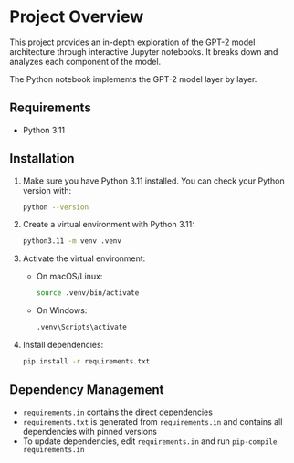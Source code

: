 # Project Overview

This project provides an in-depth exploration of the GPT-2 model architecture through interactive Jupyter notebooks. It breaks down and analyzes each component of the model.

The Python notebook implements the GPT-2 model layer by layer.

## Requirements

- Python 3.11

## Installation

1. Make sure you have Python 3.11 installed. You can check your Python version with:
   ```bash
   python --version
   ```

2. Create a virtual environment with Python 3.11:
   ```bash
   python3.11 -m venv .venv
   ```

3. Activate the virtual environment:
   - On macOS/Linux:
     ```bash
     source .venv/bin/activate
     ```
   - On Windows:
     ```bash
     .venv\Scripts\activate
     ```

4. Install dependencies:
   ```bash
   pip install -r requirements.txt
   ```

## Dependency Management

- `requirements.in` contains the direct dependencies
- `requirements.txt` is generated from `requirements.in` and contains all dependencies with pinned versions
- To update dependencies, edit `requirements.in` and run `pip-compile requirements.in`
